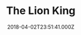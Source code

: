 ---
title: "The Lion King"
year: 1994
date: 2018-04-02T23:51:41.000Z
permalink: /almanac/movies/2018-04-03-the-lion-king/index.html
rating: 3
tmdbid: 8587
---